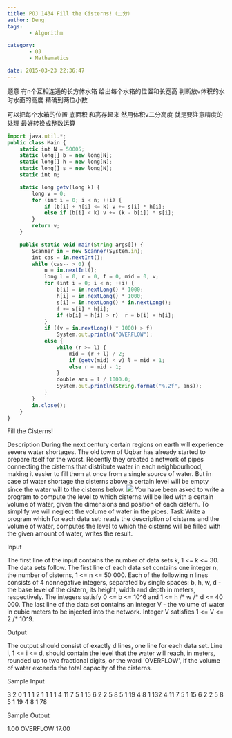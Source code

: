 ```yaml
---
title: POJ 1434 Fill the Cisterns!（二分）
author: Deng
tags: 
       - Algorithm

category: 
       - OJ
       - Mathematics

date: 2015-03-23 22:36:47
---
```

题意 有n个互相连通的长方体水箱 给出每个水箱的位置和长宽高 判断放v体积的水时水面的高度 精确到两位小数

可以把每个水箱的位置 底面积 和高存起来 然用体积v二分高度 就是要注意精度的处理 最好转换成整数运算

```js 
import java.util.*;
public class Main {
	static int N = 50005;
	static long[] b = new long[N];
	static long[] h = new long[N];
	static long[] s = new long[N];
	static int n;

	static long getv(long k) {
		long v = 0;
		for (int i = 0; i < n; ++i) {
			if (b[i] + h[i] <= k) v += s[i] * h[i];
			else if (b[i] < k) v += (k - b[i]) * s[i];
		}
		return v;
	}

	public static void main(String args[]) {
		Scanner in = new Scanner(System.in);
		int cas = in.nextInt();
		while (cas-- > 0) {
			n = in.nextInt();
			long l = 0, r = 0, f = 0, mid = 0, v;
			for (int i = 0; i < n; ++i) {
				b[i] = in.nextLong() * 1000;
				h[i] = in.nextLong() * 1000;
				s[i] = in.nextLong() * in.nextLong();
				f += s[i] * h[i];
				if (b[i] + h[i] > r)  r = b[i] + h[i];
			}
			if ((v = in.nextLong() * 1000) > f)
				System.out.println("OVERFLOW");
			else {
				while (r >= l) {
					mid = (r + l) / 2;
					if (getv(mid) < v) l = mid + 1;
					else r = mid - 1;		
				}
				double ans = l / 1000.0;
				System.out.println(String.format("%.2f", ans));
			}
		}
		in.close();
	}
}
```

Fill the Cisterns!

Description
During the next century certain regions on earth will experience severe water shortages. The old town of Uqbar has already started to prepare itself for the worst. Recently they created a network of pipes connecting the cisterns that distribute water in each neighbourhood, making it easier to fill them at once from a single source of water. But in case of water shortage the cisterns above a certain level will be empty since the water will to the cisterns below.
  ![](../images/es-1434_1.jpg.png)  You have been asked to write a program to compute the level to which cisterns will be lled with a certain volume of water, given the dimensions and position of each cistern. To simplify we will neglect the volume of water in the pipes.
Task
Write a program which for each data set:
reads the description of cisterns and the volume of water,
computes the level to which the cisterns will be filled with the given amount of water,
writes the result.

Input

The first line of the input contains the number of data sets k, 1 <= k <= 30. The data sets follow.
The first line of each data set contains one integer n, the number of cisterns, 1 <= n <= 50 000. Each of the following n lines consists of 4 nonnegative integers, separated by single spaces: b, h, w, d - the base level of the cistern, its height, width and depth in meters, respectively. The integers satisfy 0 <= b <= 10^6 and 1 <= h /* w /* d <= 40 000. The last line of the data set contains an integer V - the volume of water in cubic meters to be injected into the network. Integer V satisfies 1 <= V <= 2 /* 10^9.

Output

The output should consist of exactly d lines, one line for each data set.
Line i, 1 <= i <= d, should contain the level that the water will reach, in meters, rounded up to two fractional digits, or the word 'OVERFLOW', if the volume of water exceeds the total capacity of the cisterns.

Sample Input

3 2 0 1 1 1 2 1 1 1 1 4 11 7 5 1 15 6 2 2 5 8 5 1 19 4 8 1 132 4 11 7 5 1 15 6 2 2 5 8 5 1 19 4 8 1 78

Sample Output

1.00 OVERFLOW 17.00